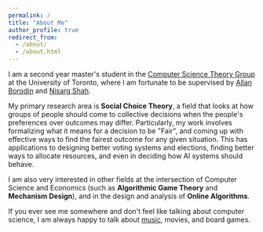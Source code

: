 ```yaml
---
permalink: /
title: "About Me"
author_profile: true
redirect_from: 
  - /about/
  - /about.html
---
```


I am a second year master's student in the [Computer Science Theory Group](https://www.cs.toronto.edu/theory/index.html) at the University of Toronto, where I am fortunate to be supervised by [Allan Borodin](https://www.cs.toronto.edu/~bor/) and [Nisarg Shah](https://www.cs.toronto.edu/~nisarg/index.html).

My primary research area is **Social Choice Theory**, a field that looks at how groups of people should come to collective decisions when the people's preferences over outcomes may differ. Particularly, my work involves formalizing what it means for a decision to be "Fair", and coming up with effective ways to find the fairest outcome for any given situation. This has applications to designing better voting systems and elections, finding better ways to allocate resources, and even in deciding how AI systems should behave.

I am also very interested in other fields at the intersection of Computer Science and Economics (such as **Algorithmic Game Theory** and **Mechanism Design**), and in the design and analysis of **Online Algorithms**.

If you ever see me somewhere and don't feel like talking about computer science, I am always happy to talk about [music](https://open.spotify.com/playlist/7IS1CorZLYmoB0pbNiGtej?si=f2e33124ca3148d3), movies, and board games.
